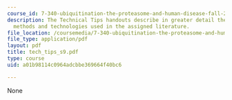 ```yaml
---
course_id: 7-340-ubiquitination-the-proteasome-and-human-disease-fall-2004
description: The Technical Tips handouts describe in greater detail the experimental
  methods and technologies used in the assigned literature.
file_location: /coursemedia/7-340-ubiquitination-the-proteasome-and-human-disease-fall-2004/a01b98114c0964adcbbe369664f40bc6_tech_tips_s9.pdf
file_type: application/pdf
layout: pdf
title: tech_tips_s9.pdf
type: course
uid: a01b98114c0964adcbbe369664f40bc6

---
```

None